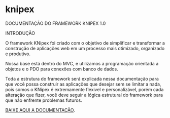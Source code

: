 # knipex
DOCUMENTAÇÃO DO FRAMEWORK KNIPEX 1.0

INTRODUÇÃO

O framework KNipex foi criado com o objetivo de simplificar e transformar a construção de aplicações web em um processo mais otimizado, organizado e produtivo.

Nossa base está dentro do MVC, e utilizamos a programação orientada a objetos e o PDO para conexões com banco de dados.

Toda a estrutura do framework será explicada nessa documentação para que você possa construir as aplicações que desejar sem se limitar a nada, pois somos o KNipex é extremamente flexivel e personalizável, porém cada alteração que fizer, você deve seguir a lógica estrutural do framework para que não enfrente problemas futuros.

[BAIXE AQUI A DOCUMENTAÇÃO](https://drive.google.com/file/d/1CNuSm8ReJ8q4R7loqnTKYylj5rKvKude/view?usp=sharing).


